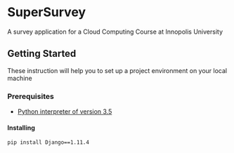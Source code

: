 # SuperSurvey
A survey application for a Cloud Computing Course at Innopolis University
## Getting Started
These instruction will help you to set up a project environment on your local machine
### Prerequisites
* [Python interpreter of version 3.5](https://www.python.org/downloads/release/python-354/)
#### Installing
```
pip install Django==1.11.4
```

